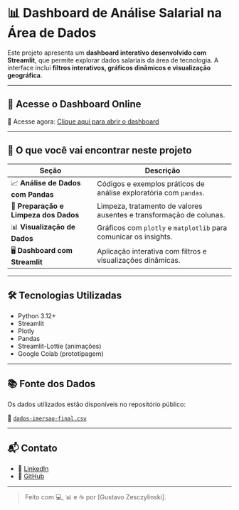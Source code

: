# 📊 Dashboard de Análise Salarial na Área de Dados

Este projeto apresenta um **dashboard interativo desenvolvido com Streamlit**, que permite explorar dados salariais da área de tecnologia. A interface inclui **filtros interativos, gráficos dinâmicos e visualização geográfica**.

---

## 🚀 Acesse o Dashboard Online

🎯 Acesse agora: [Clique aqui para abrir o dashboard](https://imersao-python-pd.streamlit.app/)

---

## 🧪 O que você vai encontrar neste projeto

| Seção                                 | Descrição                                                           |
| ------------------------------------- | ------------------------------------------------------------------- |
| 📈 **Análise de Dados com Pandas**    | Códigos e exemplos práticos de análise exploratória com `pandas`.   |
| 🧹 **Preparação e Limpeza dos Dados** | Limpeza, tratamento de valores ausentes e transformação de colunas. |
| 📊 **Visualização de Dados**          | Gráficos com `plotly` e `matplotlib` para comunicar os insights.    |
| 🖥 **Dashboard com Streamlit**         | Aplicação interativa com filtros e visualizações dinâmicas.         |

---

## 🛠 Tecnologias Utilizadas

- Python 3.12+
- Streamlit
- Plotly
- Pandas
- Streamlit-Lottie (animações)
- Google Colab (prototipagem)

---

## 📚 Fonte dos Dados

Os dados utilizados estão disponíveis no repositório público:

📎 [`dados-imersao-final.csv`](https://github.com/vqrca/dashboard_salarios_dados/blob/main/dados-imersao-final.csv)

---

## 📬 Contato

- 💼 [LinkedIn](https://www.linkedin.com/in/gustavo-zesczylinski/)
- 🐙 [GitHub](https://github.com/Gustavoo-z)

---

> Feito com 💻, 📊 e ☕ por [Gustavo Zesczylinski].
